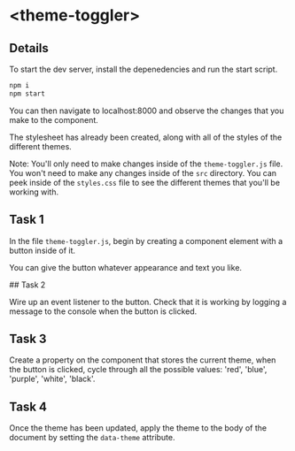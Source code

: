 # \<theme-toggler>

## Details

To start the dev server, install the depenedencies and run the start script.

```bash
npm i
npm start
```

You can then navigate to localhost:8000 and observe the changes that you make to the component.

The stylesheet has already been created, along with all of the styles of the different themes.

Note: You'll only need to make changes inside of the `theme-toggler.js` file. You won't need to make any changes inside of the `src` directory. You can peek inside of the `styles.css` file to see the different themes that you'll be working with.

## Task 1

In the file `theme-toggler.js`, begin by creating a component element with a button inside of it.

You can give the button whatever appearance and text you like.

## Task 2

Wire up an event listener to the button. Check that it is working by logging a message to the console when the button is clicked.

## Task 3

Create a property on the component that stores the current theme, when the button is clicked, cycle through all the possible values: 'red', 'blue', 'purple', 'white', 'black'.

## Task 4

Once the theme has been updated, apply the theme to the body of the document by setting the `data-theme` attribute.
